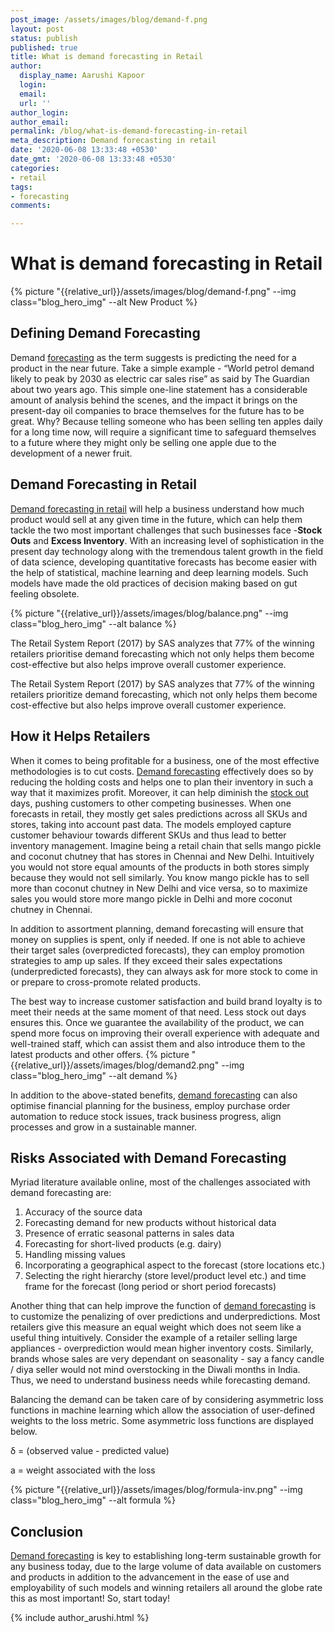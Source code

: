 ```yaml
---
post_image: /assets/images/blog/demand-f.png
layout: post
status: publish
published: true
title: What is demand forecasting in Retail
author: 
  display_name: Aarushi Kapoor 
  login: 
  email: 
  url: ''
author_login: 
author_email: 
permalink: /blog/what-is-demand-forecasting-in-retail
meta_description: Demand forecasting in retail
date: '2020-06-08 13:33:48 +0530'
date_gmt: '2020-06-08 13:33:48 +0530'
categories:
- retail
tags:
- forecasting
comments:

---
```

# What is demand forecasting in Retail

{% picture "{{relative_url}}/assets/images/blog/demand-f.png" --img class="blog_hero_img" --alt New Product %}

## Defining Demand Forecasting

Demand [forecasting](https://www.bluepiit.com/blog/factors-to-keep-in-mind-while-forecasting/) as the term suggests is predicting the need for a product in the near future. Take a simple example - “World petrol demand likely to peak by 2030 as electric car sales rise” as said by The Guardian about two years ago. This simple one-line statement has a considerable amount of analysis behind the scenes, and the impact it brings on the present-day oil companies to brace themselves for the future has to be great. Why? Because telling someone who has been selling ten apples daily for a long time now, will require a significant time to safeguard themselves to a future where they might only be selling one apple due to the development of a newer fruit. 

## Demand Forecasting in Retail

[Demand forecasting in retail](https://www.bluepiit.com/blog/what-are-the-different-demand-forecasting-techniques) will help a business understand how much product would sell at any given time in the future, which can help them tackle the two most important challenges that such businesses face -**Stock Outs** and **Excess Inventory**. With an increasing level of sophistication in the present day technology along with the tremendous talent growth in the field of data science, developing quantitative forecasts has become easier with the help of statistical, machine learning and deep learning models. Such models have made the old practices of decision making based on gut feeling obsolete.

{% picture "{{relative_url}}/assets/images/blog/balance.png" --img class="blog_hero_img" --alt balance %}

The Retail System Report (2017)  by SAS analyzes that 77% of the winning retailers prioritise demand forecasting which not only helps them become cost-effective but also helps improve overall customer experience.   

The Retail System Report (2017) by SAS analyzes that 77% of the winning retailers prioritize demand forecasting, which not only helps them become cost-effective but also helps improve overall customer experience.   

## How it Helps Retailers

When it comes to being profitable for a business, one of the most effective methodologies is to cut costs. [Demand forecasting](https://www.bluepiit.com/blog/what-is-demand-forecasting-in-retail) effectively does so by reducing the holding costs and helps one to plan their inventory in such a way that it maximizes profit. Moreover, it can help diminish the [stock out](https://www.bluepiit.com/blog/stock-outs-causes/) days, pushing customers to other competing businesses. When one forecasts in retail, they mostly get sales predictions across all SKUs and stores, taking into account past data. The models employed capture customer behaviour towards different SKUs and thus lead to better inventory management. Imagine being a retail chain that sells mango pickle and coconut chutney that has stores in Chennai and New Delhi. Intuitively you would not store equal amounts of the products in both stores simply because they would not sell similarly. You know mango pickle has to sell more than coconut chutney in New Delhi and vice versa, so to maximize sales you would store more mango pickle in Delhi and more coconut chutney in Chennai. 

In addition to assortment planning, demand forecasting will ensure that money on supplies is spent, only if needed. If one is not able to achieve their target sales (overpredicted forecasts), they can employ promotion strategies to amp up sales. If they exceed their sales expectations (underpredicted forecasts), they can always ask for more stock to come in or prepare to cross-promote related products.

The best way to increase customer satisfaction and build brand loyalty is to meet their needs at the same moment of that need. Less stock out days ensures this. Once we guarantee the availability of the product, we can spend more focus on improving their overall experience with adequate and well-trained staff, which can assist them and also introduce them to the latest products and other offers.
{% picture "{{relative_url}}/assets/images/blog/demand2.png" --img class="blog_hero_img" --alt demand %}

In addition to the above-stated benefits, [demand forecasting](https://www.bluepiit.com/blog/demand-forecasting-solutions-using-machine-learning/) can also optimise financial planning for the business, employ purchase order automation to reduce stock issues, track business progress, align processes and grow in a sustainable manner. 

## Risks Associated with Demand Forecasting

Myriad literature available online, most of the challenges associated with demand forecasting are: 

1. Accuracy of the source data
2. Forecasting demand for new products without historical data
3. Presence of erratic seasonal patterns in sales data
4. Forecasting for short-lived products (e.g. dairy)
5. Handling missing values
6. Incorporating a geographical aspect to the forecast (store locations etc.)
7. Selecting the right hierarchy (store level/product level etc.) and time frame for the forecast (long period or short period forecasts)

Another thing that can help improve the function of [demand forecasting](https://www.bluepiit.com/blog/demand-forecasting-solutions-using-machine-learning/) is to customize the penalizing of over predictions and underpredictions. Most retailers give this measure an equal weight which does not seem like a useful thing intuitively. Consider the example of a retailer selling large appliances - overprediction would mean higher inventory costs. Similarly, brands whose sales are very dependant on seasonality - say a fancy candle / diya seller would not mind overstocking in the Diwali months in India. Thus, we need to understand business needs while forecasting demand.

Balancing the demand can be taken care of by considering asymmetric loss functions in machine learning which allow the association of user-defined weights to the loss metric. Some asymmetric loss functions are displayed below. 

δ = (observed value - predicted value)

a = weight associated with the loss

{% picture "{{relative_url}}/assets/images/blog/formula-inv.png" --img class="blog_hero_img" --alt formula %}


## Conclusion

[Demand forecasting](https://www.bluepiit.com/blog/demand-forecasting-solutions-using-machine-learning/) is key to establishing long-term sustainable growth for any business today, due to the large volume of data available on customers and products in addition to the advancement in the ease of use and employability of such models and winning retailers all around the globe rate this as most important! So, start today!

{% include author_arushi.html %}